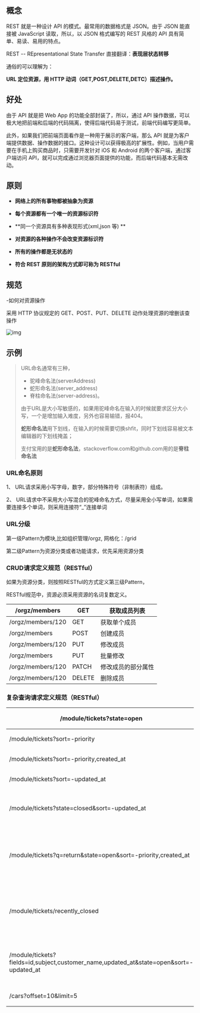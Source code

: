 ## 概念

REST 就是一种设计 API 的模式。最常用的数据格式是 JSON。由于 JSON 能直接被 JavaScript 读取，所以，以 JSON 格式编写的 REST 风格的 API 具有简单、易读、易用的特点。

REST -- REpresentational State Transfer 直接翻译：**表现层状态转移**

通俗的可以理解为：

**URL 定位资源，用 HTTP 动词（GET,POST,DELETE,DETC）描述操作。**

## 好处

由于 API 就是把 Web App 的功能全部封装了，所以，通过 API 操作数据，可以极大地把前端和后端的代码隔离，使得后端代码易于测试，前端代码编写更简单。

此外，如果我们把前端页面看作是一种用于展示的客户端，那么 API 就是为客户端提供数据、操作数据的接口。这种设计可以获得极高的扩展性。例如，当用户需要在手机上购买商品时，只需要开发针对 iOS 和 Android 的两个客户端，通过客户端访问 API，就可以完成通过浏览器页面提供的功能，而后端代码基本无需改动。

## 原则

- **网络上的所有事物都被抽象为资源**

- **每个资源都有一个唯一的资源标识符**
- **同一个资源具有多种表现形式(xml,json 等) **

- **对资源的各种操作不会改变资源标识符**

- **所有的操作都是无状态的**

- **符合 REST 原则的架构方式即可称为 RESTful**

## 规范

-如何对资源操作

采用 HTTP 协议规定的 GET、POST、PUT、DELETE 动作处理资源的增删该查操作

![img](//img.callbackhell.xyz/vuepress/lib-web/RESTful.webp)


## 示例

> URL命名通常有三种，
>
> - 驼峰命名法(serverAddress)
> - 蛇形命名法(server_address)
> - 脊柱命名法(server-address)。
>
> 由于URL是大小写敏感的，如果用驼峰命名在输入的时候就要求区分大小写，一个是增加输入难度，另外也容易输错，报404。
>
> **蛇形命名法**用下划线，在输入的时候需要切换shfit，同时下划线容易被文本编辑器的下划线掩盖；
>
> 支付宝用的是**蛇形命名法**，stackoverflow.com和github.com用的是**脊柱命名法**

### URL命名原则

1、 URL请求采用小写字母，数字，部分特殊符号（非制表符）组成。

2、 URL请求中不采用大小写混合的驼峰命名方式，尽量采用全小写单词，如果需要连接多个单词，则采用连接符“_”连接单词

### URL分级

第一级Pattern为模块,比如组织管理/orgz, 网格化：/grid

第二级Pattern为资源分类或者功能请求，优先采用资源分类

 

### CRUD请求定义规范（RESTful）

如果为资源分类，则按照RESTful的方式定义第三级Pattern，

RESTful规范中，资源必须采用资源的名词复数定义。

| /orgz/members     | GET    | 获取成员列表       |
| ----------------- | ------ | ------------------ |
| /orgz/members/120 | GET    | 获取单个成员       |
| /orgz/members     | POST   | 创建成员           |
| /orgz/members/120 | PUT    | 修改成员           |
| /orgz/members     | PUT    | 批量修改           |
| /orgz/members/120 | PATCH  | 修改成员的部分属性 |
| /orgz/members/120 | DELETE | 删除成员           |

 

### 复杂查询请求定义规范（RESTful）

| /module/tickets?state=open                                   | GET  | 过滤           |
| ------------------------------------------------------------ | ---- | -------------- |
| /module/tickets?sort=-priority                               | GET  | 排序           |
| /module/tickets?sort=-priority,created_at                    | GET  | 排序           |
| /module/tickets?sort=-updated_at                             | GET  | 排序           |
| /module/tickets?state=closed&sort=-updated_at                | GET  | 过滤+排序      |
| /module/tickets?q=return&state=open&sort=-priority,created_at | GET  | 搜索+过滤+排序 |
| /module/tickets/recently_closed                              | GET  | 一般数据请求   |
| /module/tickets?fields=id,subject,customer_name,updated_at&state=open&sort=-updated_at | GET  | 指定返回列     |
| /cars?offset=10&limit=5                                      | GET  | 分页           |

 